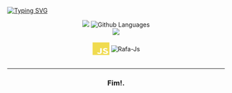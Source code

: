 
[![Typing SVG](https://readme-typing-svg.herokuapp.com?color=ba60ff&lines=yakult+ღ)](https://git.io/typing-svg)

<div align="center">
        <img height="150em" src="https://github-readme-stats.vercel.app/api?username=implorem&show_icons=true&theme=dark&hide_border=true&layout=compact&include_all_commits=true&count_private=true,contribs" />
        <img width="38%" src="https://github-readme-stats.vercel.app/api/top-langs?username=implorem&theme=dark&hide_border=true&layout=compact&langs_count=7" alt="Github Languages" />
      <br>
    <img src="https://github-readme-streak-stats.herokuapp.com?user=implorem&theme=midnight-purple&hide_border=true&background=151515">
</div>

<p align="center">
<a href="https://wakatime.com/@notsick" target="_blank">

</a>
</p>

<div style="display: inline_block" align="center">
    <img align="center" alt="Rafa-Js" height="30" width="40" src="https://raw.githubusercontent.com/devicons/devicon/master/icons/javascript/javascript-plain.svg">
    <img align="center" alt="Rafa-Js" height="35" width="35" src="https://cdn.iconscout.com/icon/free/png-256/node-js-1174925.png">
</div>

<br>

</div>

<hr>

<h3 align='center'>
    Fim!.
</h3>
